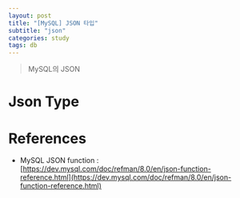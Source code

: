 ```yaml
---
layout: post
title: "[MySQL] JSON 타입"
subtitle: "json"
categories: study
tags: db
---
```

> MySQL의 JSON

# Json Type




# References
- MySQL JSON function : [https://dev.mysql.com/doc/refman/8.0/en/json-function-reference.html](https://dev.mysql.com/doc/refman/8.0/en/json-function-reference.html)